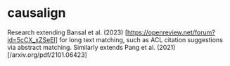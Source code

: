 # causalign
Research extending Bansal et al. (2023) [https://openreview.net/forum?id=5cCX_xZSeEl] for long text matching, such as ACL citation suggestions via abstract matching. Similarly extends Pang et al. (2021) [/arxiv.org/pdf/2101.06423] 
